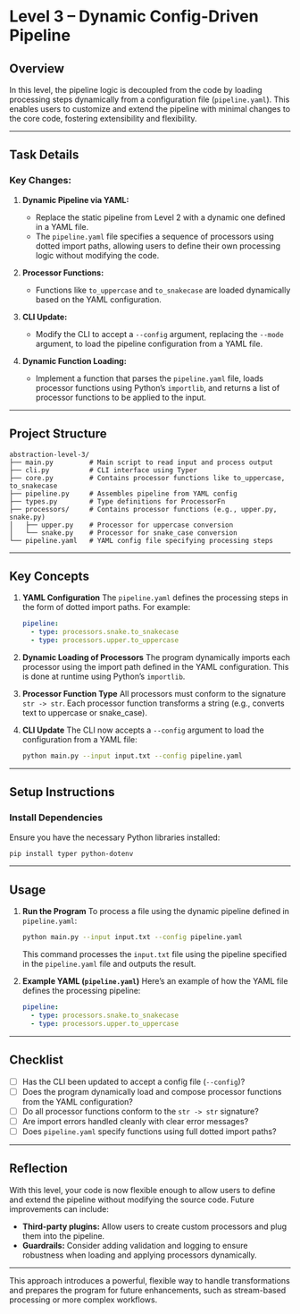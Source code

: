# Level 3 – Dynamic Config-Driven Pipeline

## Overview

In this level, the pipeline logic is decoupled from the code by loading processing steps dynamically from a configuration file (`pipeline.yaml`). This enables users to customize and extend the pipeline with minimal changes to the core code, fostering extensibility and flexibility.

---

## Task Details

### Key Changes:

1. **Dynamic Pipeline via YAML:**

   * Replace the static pipeline from Level 2 with a dynamic one defined in a YAML file.
   * The `pipeline.yaml` file specifies a sequence of processors using dotted import paths, allowing users to define their own processing logic without modifying the code.

2. **Processor Functions:**

   * Functions like `to_uppercase` and `to_snakecase` are loaded dynamically based on the YAML configuration.

3. **CLI Update:**

   * Modify the CLI to accept a `--config` argument, replacing the `--mode` argument, to load the pipeline configuration from a YAML file.

4. **Dynamic Function Loading:**

   * Implement a function that parses the `pipeline.yaml` file, loads processor functions using Python’s `importlib`, and returns a list of processor functions to be applied to the input.

---

## Project Structure

```
abstraction-level-3/
├── main.py         # Main script to read input and process output
├── cli.py          # CLI interface using Typer
├── core.py         # Contains processor functions like to_uppercase, to_snakecase
├── pipeline.py     # Assembles pipeline from YAML config
├── types.py        # Type definitions for ProcessorFn
├── processors/     # Contains processor functions (e.g., upper.py, snake.py)
│   ├── upper.py    # Processor for uppercase conversion
│   └── snake.py    # Processor for snake_case conversion
└── pipeline.yaml   # YAML config file specifying processing steps
```

---

## Key Concepts

1. **YAML Configuration**
   The `pipeline.yaml` defines the processing steps in the form of dotted import paths. For example:

   ```yaml
   pipeline:
     - type: processors.snake.to_snakecase
     - type: processors.upper.to_uppercase
   ```

2. **Dynamic Loading of Processors**
   The program dynamically imports each processor using the import path defined in the YAML configuration. This is done at runtime using Python’s `importlib`.

3. **Processor Function Type**
   All processors must conform to the signature `str -> str`. Each processor function transforms a string (e.g., converts text to uppercase or snake\_case).

4. **CLI Update**
   The CLI now accepts a `--config` argument to load the configuration from a YAML file:

   ```bash
   python main.py --input input.txt --config pipeline.yaml
   ```

---

## Setup Instructions

### Install Dependencies

Ensure you have the necessary Python libraries installed:

```bash
pip install typer python-dotenv
```

---

## Usage

1. **Run the Program**
   To process a file using the dynamic pipeline defined in `pipeline.yaml`:

   ```bash
   python main.py --input input.txt --config pipeline.yaml
   ```

   This command processes the `input.txt` file using the pipeline specified in the `pipeline.yaml` file and outputs the result.

2. **Example YAML (`pipeline.yaml`)**
   Here’s an example of how the YAML file defines the processing pipeline:

   ```yaml
   pipeline:
     - type: processors.snake.to_snakecase
     - type: processors.upper.to_uppercase
   ```

---

## Checklist

* [ ] Has the CLI been updated to accept a config file (`--config`)?
* [ ] Does the program dynamically load and compose processor functions from the YAML configuration?
* [ ] Do all processor functions conform to the `str -> str` signature?
* [ ] Are import errors handled cleanly with clear error messages?
* [ ] Does `pipeline.yaml` specify functions using full dotted import paths?

---

## Reflection

With this level, your code is now flexible enough to allow users to define and extend the pipeline without modifying the source code. Future improvements can include:

* **Third-party plugins:** Allow users to create custom processors and plug them into the pipeline.
* **Guardrails:** Consider adding validation and logging to ensure robustness when loading and applying processors dynamically.

---

This approach introduces a powerful, flexible way to handle transformations and prepares the program for future enhancements, such as stream-based processing or more complex workflows.


